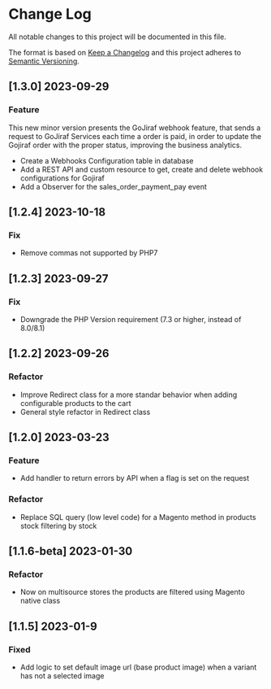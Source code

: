 # Change Log

All notable changes to this project will be documented in this file.

The format is based on [Keep a Changelog](http://keepachangelog.com/)
and this project adheres to [Semantic Versioning](http://semver.org/).

## [1.3.0] 2023-09-29

### Feature

This new minor version presents the GoJiraf webhook feature, that sends a request to GoJiraf Services each time a order is paid,
in order to update the Gojiraf order with the proper status, improving the business analytics.

- Create a Webhooks Configuration table in database
- Add a REST API and custom resource to get, create and delete webhook configurations for Gojiraf
- Add a Observer for the sales_order_payment_pay event

## [1.2.4] 2023-10-18

### Fix

- Remove commas not supported by PHP7

## [1.2.3] 2023-09-27

### Fix

- Downgrade the PHP Version requirement (7.3 or higher, instead of 8.0/8.1)
## [1.2.2] 2023-09-26

### Refactor

- Improve Redirect class for a more standar behavior when adding configurable products to the cart
- General style refactor in Redirect class

## [1.2.0] 2023-03-23

### Feature

- Add handler to return errors by API when a flag is set on the request

### Refactor

- Replace SQL query (low level code) for a Magento method in products stock filtering by stock
## [1.1.6-beta] 2023-01-30

### Refactor

- Now on multisource stores the products are filtered using Magento native class

## [1.1.5] 2023-01-9

### Fixed

- Add logic to set default image url (base product image) when a variant has not a selected image